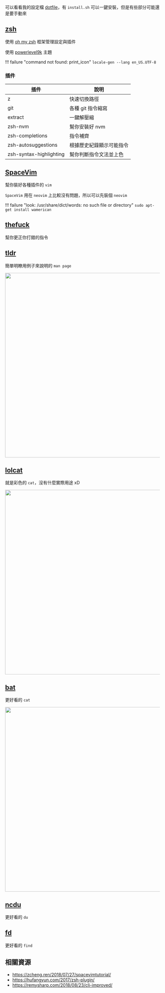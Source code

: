 可以看看我的設定檔 [dotfile](https://github.com/OAlienO/dotfile)，有 `install.sh` 可以一鍵安裝，但是有些部分可能還是要手動來

## [zsh](https://www.zsh.org/)

使用 [oh my zsh](https://github.com/robbyrussell/oh-my-zsh) 框架管理設定與插件

使用 [powerlevel9k](https://github.com/bhilburn/powerlevel9k) 主題

!!! failure "command not found: print_icon"
    ```
    locale-gen --lang en_US.UTF-8
    ```

### 插件

| 插件 | 說明 |
| --- | --- |
| z | 快速切換路徑 |
| git | 各種 git 指令縮寫 |
| extract | 一鍵解壓縮 |
| zsh-nvm | 幫你安裝好 nvm |
| zsh-completions | 指令補齊 |
| zsh-autosuggestions | 根據歷史紀錄顯示可能指令 |
| zsh-syntax-highlighting | 幫你判斷指令文法並上色 |

## [SpaceVim](https://github.com/SpaceVim/SpaceVim)

幫你裝好各種插件的 `vim`

`SpaceVim` 用在 `neovim` 上比較沒有問題，所以可以先裝個 `neovim`

!!! failure "look: /usr/share/dict/words: no such file or directory"
    ```
    sudo apt-get install wamerican
    ```

## [thefuck](https://github.com/nvbn/thefuck)

幫你更正你打錯的指令

<script id="asciicast-WOpbhvxaTxUh7cafw7VttN2iZ" src="https://asciinema.org/a/WOpbhvxaTxUh7cafw7VttN2iZ.js" data-rows="30" async></script>

## [tldr](https://github.com/tldr-pages/tldr)

簡單明瞭用例子來說明的 `man page`

<img style="width: 600px" src="https://i.imgur.com/gXylicV.png">

## [lolcat](https://github.com/busyloop/lolcat)

就是彩色的 `cat`，沒有什麼實際用途 xD

<img style="width: 600px" src="https://i.imgur.com/fMBBTVf.png">

## [bat](https://github.com/sharkdp/bat)

更好看的 `cat`

<img style="width: 600px" src="https://i.imgur.com/JiQg08m.png">

## [ncdu](https://dev.yorhel.nl/ncdu)

更好看的 `du`

## [fd](https://github.com/sharkdp/fd/)

更好看的 `find`

## 相關資源

* https://zcheng.ren/2018/07/27/spacevimtutorial/
* https://hufangyun.com/2017/zsh-plugin/
* https://remysharp.com/2018/08/23/cli-improved/
